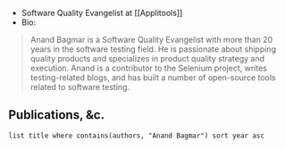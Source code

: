 - Software Quality Evangelist at [[Applitools]]
- Bio:
> Anand Bagmar is a Software Quality Evangelist with more than 20 years in the software testing field. He is passionate about shipping quality products and specializes in product quality strategy and execution. Anand is a contributor to the Selenium project, writes testing-related blogs, and has built a number of open-source tools related to software testing.

## Publications, &c.
```dataview
list title where contains(authors, "Anand Bagmar") sort year asc
```